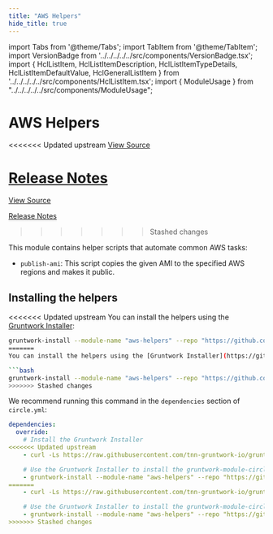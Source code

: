 ```yaml
---
title: "AWS Helpers"
hide_title: true
---
```


import Tabs from '@theme/Tabs';
import TabItem from '@theme/TabItem';
import VersionBadge from '../../../../../src/components/VersionBadge.tsx';
import { HclListItem, HclListItemDescription, HclListItemTypeDetails, HclListItemDefaultValue, HclGeneralListItem } from '../../../../../src/components/HclListItem.tsx';
import { ModuleUsage } from "../../../../../src/components/ModuleUsage";

<VersionBadge repoTitle="CI Modules" version="0.51.6" lastModifiedVersion="0.50.11"/>

# AWS Helpers

<<<<<<< Updated upstream
<a href="https://github.com/tnn-gruntwork-io/terraform-aws-ci/tree/v0.51.6/modules/aws-helpers" className="link-button" title="View the source code for this module in GitHub.">View Source</a>

<a href="https://github.com/tnn-gruntwork-io/terraform-aws-ci/releases/tag/v0.50.11" className="link-button" title="Release notes for only versions which impacted this module.">Release Notes</a>
=======
<a href="https://github.com/tnn-gruntwork-io/terraform-aws-ci/tree/v0.51.6/modules/aws-helpers" className="link-button" title="View the source code for this module in GitHub.">View Source</a>

<a href="https://github.com/tnn-gruntwork-io/terraform-aws-ci/releases/tag/v0.50.11" className="link-button" title="Release notes for only versions which impacted this module.">Release Notes</a>
>>>>>>> Stashed changes

This module contains helper scripts that automate common AWS tasks:

*   `publish-ami`: This script copies the given AMI to the specified AWS regions and makes it public.

## Installing the helpers

<<<<<<< Updated upstream
You can install the helpers using the [Gruntwork Installer](https://github.com/tnn-gruntwork-io/gruntwork-installer):

```bash
gruntwork-install --module-name "aws-helpers" --repo "https://github.com/tnn-gruntwork-io/terraform-aws-ci" --tag "v0.0.1"
=======
You can install the helpers using the [Gruntwork Installer](https://github.com/tnn-gruntwork-io/gruntwork-installer):

```bash
gruntwork-install --module-name "aws-helpers" --repo "https://github.com/tnn-gruntwork-io/terraform-aws-ci" --tag "v0.0.1"
>>>>>>> Stashed changes
```

We recommend running this command in the `dependencies` section of `circle.yml`:

```yaml
dependencies:
  override:
    # Install the Gruntwork Installer
<<<<<<< Updated upstream
    - curl -Ls https://raw.githubusercontent.com/tnn-gruntwork-io/gruntwork-installer/main/bootstrap-gruntwork-installer.sh | bash /dev/stdin --version v0.0.16

    # Use the Gruntwork Installer to install the gruntwork-module-circleci-helpers module
    - gruntwork-install --module-name "aws-helpers" --repo "https://github.com/tnn-gruntwork-io/terraform-aws-ci" --tag "v0.0.1"
=======
    - curl -Ls https://raw.githubusercontent.com/tnn-gruntwork-io/gruntwork-installer/main/bootstrap-gruntwork-installer.sh | bash /dev/stdin --version v0.0.16

    # Use the Gruntwork Installer to install the gruntwork-module-circleci-helpers module
    - gruntwork-install --module-name "aws-helpers" --repo "https://github.com/tnn-gruntwork-io/terraform-aws-ci" --tag "v0.0.1"
>>>>>>> Stashed changes
```


<!-- ##DOCS-SOURCER-START
{
  "originalSources": [
<<<<<<< Updated upstream
    "https://github.com/tnn-gruntwork-io/terraform-aws-ci/tree/v0.51.6/modules/aws-helpers/readme.md",
    "https://github.com/tnn-gruntwork-io/terraform-aws-ci/tree/v0.51.6/modules/aws-helpers/variables.tf",
    "https://github.com/tnn-gruntwork-io/terraform-aws-ci/tree/v0.51.6/modules/aws-helpers/outputs.tf"
=======
    "https://github.com/tnn-gruntwork-io/terraform-aws-ci/tree/v0.51.6/modules/aws-helpers/readme.md",
    "https://github.com/tnn-gruntwork-io/terraform-aws-ci/tree/v0.51.6/modules/aws-helpers/variables.tf",
    "https://github.com/tnn-gruntwork-io/terraform-aws-ci/tree/v0.51.6/modules/aws-helpers/outputs.tf"
>>>>>>> Stashed changes
  ],
  "sourcePlugin": "module-catalog-api",
  "hash": "d1dc6cc1862d2fc43d260b51f240791c"
}
##DOCS-SOURCER-END -->
